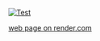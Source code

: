 [![Test](https://github.com/pavelkalenchuk/python-project-83/actions/workflows/Test.yml/badge.svg)](https://github.com/pavelkalenchuk/python-project-83/actions/workflows/Test.yml)

[web  page on render.com]


[web page on render.com]: https://page-analyzer-pk.onrender.com/